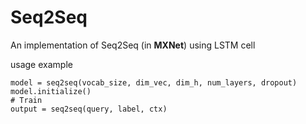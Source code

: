 # Seq2Seq
An implementation of Seq2Seq (in **MXNet**) using LSTM cell

usage example
```python3
model = seq2seq(vocab_size, dim_vec, dim_h, num_layers, dropout)
model.initialize()
# Train
output = seq2seq(query, label, ctx)
```

